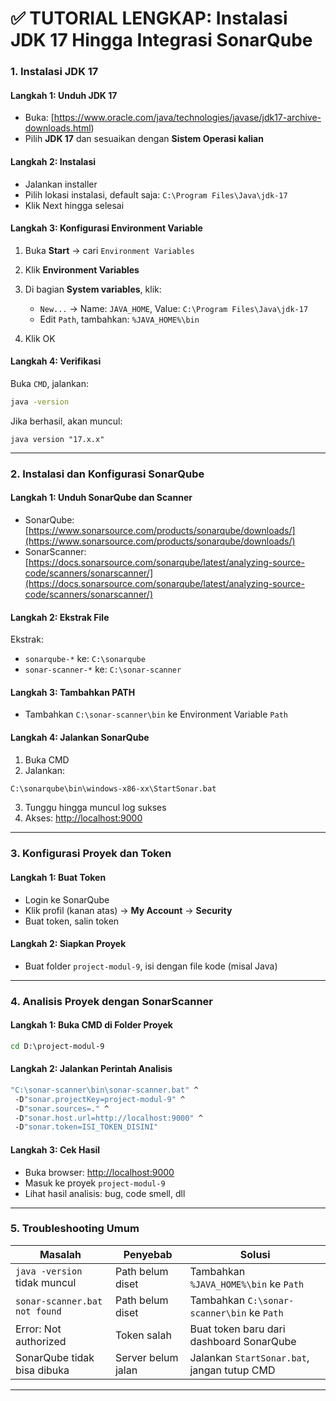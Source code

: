 # ✅ TUTORIAL LENGKAP: Instalasi JDK 17 Hingga Integrasi SonarQube


### 1. Instalasi JDK 17

#### Langkah 1: Unduh JDK 17

- Buka: [https://www.oracle.com/java/technologies/javase/jdk17-archive-downloads.html)
- Pilih **JDK 17** dan sesuaikan dengan **Sistem Operasi kalian**

#### Langkah 2: Instalasi

- Jalankan installer
- Pilih lokasi instalasi, default saja: `C:\Program Files\Java\jdk-17`
- Klik Next hingga selesai

#### Langkah 3: Konfigurasi Environment Variable

1. Buka **Start** → cari `Environment Variables`
2. Klik **Environment Variables**
3. Di bagian **System variables**, klik:
   
   - `New...` → Name: `JAVA_HOME`, Value: `C:\Program Files\Java\jdk-17`
   - Edit `Path`, tambahkan: `%JAVA_HOME%\bin`
4. Klik OK

#### Langkah 4: Verifikasi

Buka `CMD`, jalankan:

```cmd
java -version
````

Jika berhasil, akan muncul:

```
java version "17.x.x"
```

---

### 2. Instalasi dan Konfigurasi SonarQube

#### Langkah 1: Unduh SonarQube dan Scanner

* SonarQube: [https://www.sonarsource.com/products/sonarqube/downloads/](https://www.sonarsource.com/products/sonarqube/downloads/)
* SonarScanner: [https://docs.sonarsource.com/sonarqube/latest/analyzing-source-code/scanners/sonarscanner/](https://docs.sonarsource.com/sonarqube/latest/analyzing-source-code/scanners/sonarscanner/)

#### Langkah 2: Ekstrak File

Ekstrak:

* `sonarqube-*` ke: `C:\sonarqube`
* `sonar-scanner-*` ke: `C:\sonar-scanner`

#### Langkah 3: Tambahkan PATH

* Tambahkan `C:\sonar-scanner\bin` ke Environment Variable `Path`

#### Langkah 4: Jalankan SonarQube

1. Buka CMD
2. Jalankan:

```cmd
C:\sonarqube\bin\windows-x86-xx\StartSonar.bat
```

3. Tunggu hingga muncul log sukses
4. Akses: [http://localhost:9000](http://localhost:9000)

---

### 3. Konfigurasi Proyek dan Token

#### Langkah 1: Buat Token

* Login ke SonarQube
* Klik profil (kanan atas) → **My Account** → **Security**
* Buat token, salin token

#### Langkah 2: Siapkan Proyek

* Buat folder `project-modul-9`, isi dengan file kode (misal Java)

---

### 4. Analisis Proyek dengan SonarScanner

#### Langkah 1: Buka CMD di Folder Proyek

```cmd
cd D:\project-modul-9
```

#### Langkah 2: Jalankan Perintah Analisis

```cmd
"C:\sonar-scanner\bin\sonar-scanner.bat" ^
 -D"sonar.projectKey=project-modul-9" ^
 -D"sonar.sources=." ^
 -D"sonar.host.url=http://localhost:9000" ^
 -D"sonar.token=ISI_TOKEN_DISINI"
```

#### Langkah 3: Cek Hasil

* Buka browser: [http://localhost:9000](http://localhost:9000)
* Masuk ke proyek `project-modul-9`
* Lihat hasil analisis: bug, code smell, dll

---

### 5. Troubleshooting Umum

| Masalah                       | Penyebab           | Solusi                                      |
| ----------------------------- | ------------------ | ------------------------------------------- |
| `java -version` tidak muncul  | Path belum diset   | Tambahkan `%JAVA_HOME%\bin` ke `Path`       |
| `sonar-scanner.bat not found` | Path belum diset   | Tambahkan `C:\sonar-scanner\bin` ke `Path`  |
| Error: Not authorized         | Token salah        | Buat token baru dari dashboard SonarQube    |
| SonarQube tidak bisa dibuka   | Server belum jalan | Jalankan `StartSonar.bat`, jangan tutup CMD |

---
